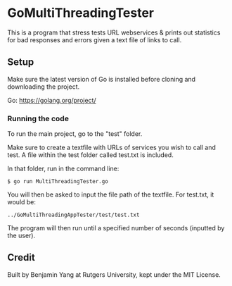 # GoMultiThreadingTester

This is a program that stress tests URL webservices & prints out statistics for bad responses and errors given a text file of links to call.


## Setup

Make sure the latest version of Go is installed before cloning and downloading the project.

Go: https://golang.org/project/


### Running the code

To run the main project, go to the "test" folder.

Make sure to create a textfile with URLs of services you wish to call and test. A file within the test folder called test.txt is included.

In that folder, run in the command line:
```
$ go run MultiThreadingTester.go
```
You will then be asked to input the file path of the textfile. For test.txt, it would be:

```
../GoMultiThreadingAppTester/test/test.txt
```
The program will then run until a specified number of seconds (inputted by the user).

## Credit

Built by Benjamin Yang at Rutgers University, kept under the MIT License.
